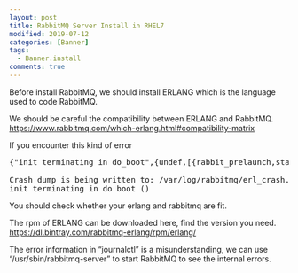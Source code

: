 ```yaml
---
layout: post
title: RabbitMQ Server Install in RHEL7
modified: 2019-07-12
categories: [Banner]
tags: 
  - Banner.install
comments: true
---
```


Before install RabbitMQ, we should install ERLANG which is the language used to code RabbitMQ. <br/>

We should be careful the compatibility between ERLANG and RabbitMQ. <br/>
https://www.rabbitmq.com/which-erlang.html#compatibility-matrix

If you encounter this kind of error
<pre class="prettyprint lang-sql linenums=1 ">
{"init terminating in do_boot",{undef,[{rabbit_prelaunch,start,[],[]},{init,start_em,1,[]},{init,do_boot,3,[]}]}}

Crash dump is being written to: /var/log/rabbitmq/erl_crash.dump...done
init terminating in do_boot ()
</pre>

You should check whether your erlang and rabbitmq are fit.<br/>

The rpm of ERLANG can be downloaded here, find the version you need. <br/>
https://dl.bintray.com/rabbitmq-erlang/rpm/erlang/

The error information in “journalctl” is a misunderstanding, we can use “/usr/sbin/rabbitmq-server” to start RabbitMQ to see the internal errors.
